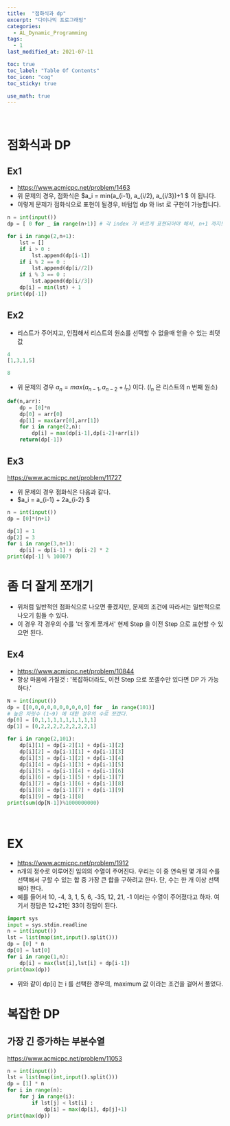 ```yaml
---
title:  "점화식과 dp"
excerpt: "다이나믹 프로그래밍"
categories:
  - AL_Dynamic_Programming
tags:
  - 1
last_modified_at: 2021-07-11

toc: true
toc_label: "Table Of Contents"
toc_icon: "cog"
toc_sticky: true

use_math: true
---
```


<br>

# 점화식과 DP

## Ex1

- https://www.acmicpc.net/problem/1463
- 위 문제의 경우, 점화식은 $a_i = min(a_{i-1}, a_{i/2}, a_{i/3})+1 $ 이 됩니다.
- 이렇게 문제가 점화식으로 표현이 될경우, 바텀업 dp 와 list 로 구현이 가능합니다. 

```python
n = int(input())
dp = [ 0 for _ in range(n+1)] # 각 index 가 바르게 표현되어야 해서, n+1 까지! 

for i in range(2,n+1):
    lst = []
    if i > 0 :
        lst.append(dp[i-1])
    if i % 2 == 0 :
        lst.append(dp[i//2])
    if i % 3 == 0 :
        lst.append(dp[i//3])
    dp[i] = min(lst) + 1
print(dp[-1])
```

## Ex2

- 리스트가 주어지고, 인접해서 리스트의 원소를 선택할 수 없을때 얻을 수 있는 최댓값 

```python
4
[1,3,1,5] 
```

```python
8
```

- 위 문제의 경우 $a_n = max(a_{n-1},a_{n-2} + l_n)$ 이다. ($l_n$ 은 리스트의 n 번째 원소)

```python
def(n,arr):
    dp = [0]*n
    dp[0] = arr[0]
    dp[1] = max(arr[0],arr[1])
    for i in range(2,n):
        dp[i] = max(dp[i-1],dp[i-2]+arr[i])
    return(dp[-1])
```

## Ex3

<https://www.acmicpc.net/problem/11727>

- 위 문제의 경우 점화식은 다음과 같다. 
- $a_i = a_{i-1} + 2a_{i-2} $

```python
n = int(input())
dp = [0]*(n+1)

dp[1] = 1
dp[2] = 3
for i in range(3,n+1):
    dp[i] = dp[i-1] + dp[i-2] * 2
print(dp[-1] % 10007)
```

# 좀 더 잘게 쪼개기

- 위처럼 일반적인 점화식으로 나오면 좋겠지만, 문제의 조건에 따라서는 일반적으로 나오기 힘들 수 있다.
- 이 경우 각 경우의 수를 '더 잘게 쪼개서' 현제 Step 을 이전 Step 으로 표현할 수 있으면 된다. 

## Ex4 

- <https://www.acmicpc.net/problem/10844>
- 항상 마음에 가질것 : '복잡하더라도, 이전 Step 으로 쪼갤수만 있다면 DP 가 가능하다.'

```python
N = int(input())
dp = [[0,0,0,0,0,0,0,0,0,0] for _ in range(101)]
# 높은 자릿수 (1~9) 에 대한 경우의 수로 쪼갰다. 
dp[0] = [0,1,1,1,1,1,1,1,1,1] 
dp[1] = [0,2,2,2,2,2,2,2,2,1]

for i in range(2,101):
    dp[i][1] = dp[i-2][1] + dp[i-1][2]
    dp[i][2] = dp[i-1][1] + dp[i-1][3]
    dp[i][3] = dp[i-1][2] + dp[i-1][4]
    dp[i][4] = dp[i-1][3] + dp[i-1][5]
    dp[i][5] = dp[i-1][4] + dp[i-1][6]
    dp[i][6] = dp[i-1][5] + dp[i-1][7]
    dp[i][7] = dp[i-1][6] + dp[i-1][8]
    dp[i][8] = dp[i-1][7] + dp[i-1][9]
    dp[i][9] = dp[i-1][8]
print(sum(dp[N-1])%1000000000)
```

<br>

# EX 

- <https://www.acmicpc.net/problem/1912>
- n개의 정수로 이루어진 임의의 수열이 주어진다. 우리는 이 중 연속된 몇 개의 수를 선택해서 구할 수 있는 합 중 가장 큰 합을 구하려고 한다. 단, 수는 한 개 이상 선택해야 한다.
- 예를 들어서 10, -4, 3, 1, 5, 6, -35, 12, 21, -1 이라는 수열이 주어졌다고 하자. 여기서 정답은 12+21인 33이 정답이 된다.

```python
import sys
input = sys.stdin.readline
n = int(input())
lst = list(map(int,input().split()))
dp = [0] * n
dp[0] = lst[0]
for i in range(1,n):
    dp[i] = max(lst[i],lst[i] + dp[i-1])
print(max(dp))
```

- 위와 같이 dp[i]  는 i 를 선택한 경우의, maximum 값 이라는 조건을 걸어서 풀었다. 

# 복잡한 DP

## 가장 긴 증가하는 부분수열

<https://www.acmicpc.net/problem/11053>

```python
n = int(input())
lst = list(map(int,input().split()))
dp = [1] * n
for i in range(n):
    for j in range(i):
        if lst[j] < lst[i] :
            dp[i] = max(dp[i], dp[j]+1)
print(max(dp))
```



